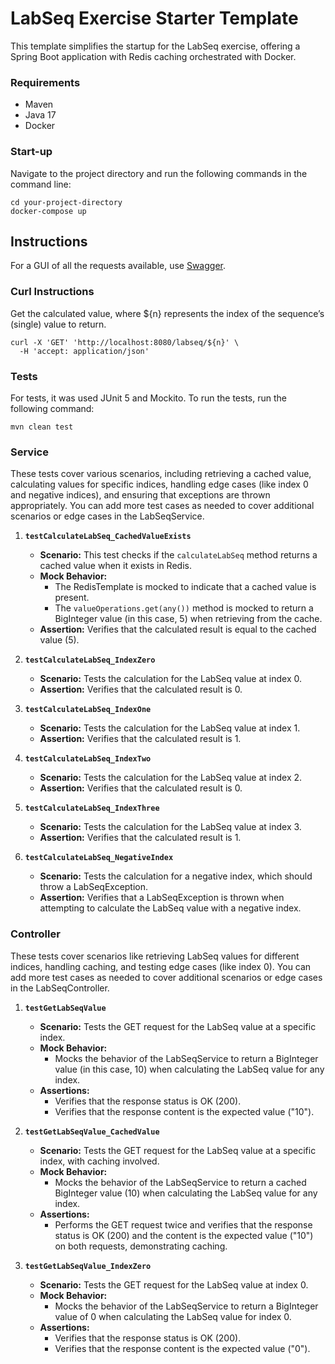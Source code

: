 # **LabSeq Exercise Starter Template**

This template simplifies the startup for the LabSeq exercise, offering a Spring Boot application with Redis caching orchestrated with Docker.
### **Requirements**

- Maven
- Java 17
- Docker

### **Start-up**

Navigate to the project directory and run the following commands in the command line:

```shell
cd your-project-directory
docker-compose up
```

## **Instructions**

For a GUI of all the requests available, use [Swagger](http://localhost:8080/swagger-ui/index.html).

### Curl Instructions

Get the calculated value, where ${n}
represents the index of the sequence’s (single) value to return.

```shell
curl -X 'GET' 'http://localhost:8080/labseq/${n}' \
  -H 'accept: application/json'
```

### Tests

For tests, it was used JUnit 5 and Mockito. To run the tests, run the following command:

```shell
mvn clean test
 ```
### **Service**
These tests cover various scenarios, including retrieving a cached value, calculating values for specific indices, handling edge cases (like index 0 and negative indices), and ensuring that exceptions are thrown appropriately. You can add more test cases as needed to cover additional scenarios or edge cases in the LabSeqService.

1. **`testCalculateLabSeq_CachedValueExists`**
    - **Scenario:** This test checks if the `calculateLabSeq` method returns a cached value when it exists in Redis.
    - **Mock Behavior:**
        - The RedisTemplate is mocked to indicate that a cached value is present.
        - The `valueOperations.get(any())` method is mocked to return a BigInteger value (in this case, 5) when retrieving from the cache.
    - **Assertion:** Verifies that the calculated result is equal to the cached value (5).

2. **`testCalculateLabSeq_IndexZero`**
    - **Scenario:** Tests the calculation for the LabSeq value at index 0.
    - **Assertion:** Verifies that the calculated result is 0.

3. **`testCalculateLabSeq_IndexOne`**
    - **Scenario:** Tests the calculation for the LabSeq value at index 1.
    - **Assertion:** Verifies that the calculated result is 1.

4. **`testCalculateLabSeq_IndexTwo`**
    - **Scenario:** Tests the calculation for the LabSeq value at index 2.
    - **Assertion:** Verifies that the calculated result is 0.

5. **`testCalculateLabSeq_IndexThree`**
    - **Scenario:** Tests the calculation for the LabSeq value at index 3.
    - **Assertion:** Verifies that the calculated result is 1.

6. **`testCalculateLabSeq_NegativeIndex`**
    - **Scenario:** Tests the calculation for a negative index, which should throw a LabSeqException.
    - **Assertion:** Verifies that a LabSeqException is thrown when attempting to calculate the LabSeq value with a negative index.


### **Controller**
These tests cover scenarios like retrieving LabSeq values for different indices, handling caching, and testing edge cases (like index 0). You can add more test cases as needed to cover additional scenarios or edge cases in the LabSeqController.

1. **`testGetLabSeqValue`**
    - **Scenario:** Tests the GET request for the LabSeq value at a specific index.
    - **Mock Behavior:**
        - Mocks the behavior of the LabSeqService to return a BigInteger value (in this case, 10) when calculating the LabSeq value for any index.
    - **Assertions:**
        - Verifies that the response status is OK (200).
        - Verifies that the response content is the expected value ("10").

2. **`testGetLabSeqValue_CachedValue`**
    - **Scenario:** Tests the GET request for the LabSeq value at a specific index, with caching involved.
    - **Mock Behavior:**
        - Mocks the behavior of the LabSeqService to return a cached BigInteger value (10) when calculating the LabSeq value for any index.
    - **Assertions:**
        - Performs the GET request twice and verifies that the response status is OK (200) and the content is the expected value ("10") on both requests, demonstrating caching.

3. **`testGetLabSeqValue_IndexZero`**
    - **Scenario:** Tests the GET request for the LabSeq value at index 0.
    - **Mock Behavior:**
        - Mocks the behavior of the LabSeqService to return a BigInteger value of 0 when calculating the LabSeq value for index 0.
    - **Assertions:**
        - Verifies that the response status is OK (200).
        - Verifies that the response content is the expected value ("0").


